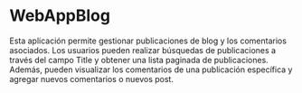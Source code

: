 # WebAppBlog
Esta aplicación permite gestionar publicaciones de blog y los comentarios asociados. Los usuarios pueden realizar búsquedas de publicaciones a través del campo Title y obtener una lista paginada de publicaciones. Además, pueden visualizar los comentarios de una publicación específica y agregar nuevos comentarios o nuevos post.
